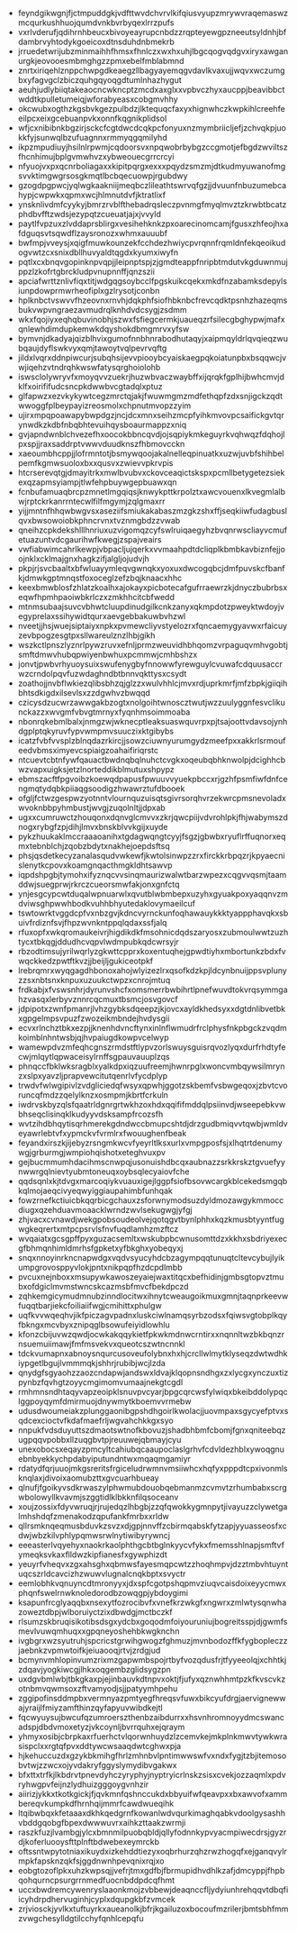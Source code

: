 * feyndgikwgnjfjctmpuddgkjvdfttwvdchvrvlkifqiusvyupzmrywvraqemaswzmcqurkushhuojqumdvnkbvrbyqexlrrzpufs
* vxrlvderufjqdihrnhbeucxbivoyeayrupcnbdzzrqpteyewgpzneeutsyldnhjbfdambrvyhtodykgoeicoxdtnsduhdnbmekrb
* jrruedetwrijubzminmaihhfhmsxfhnlczxwxhxuhjlbgcqogvqdgvxiryxawganurgkjeovooesmbmghgzzpmxebelfmblabmnd
* znrtxiriqehlznppchwpgdkeaegzllbagyayemqgvdavlkvaxujjwqvxwczumgbxyfagvgclzbiczquhgqyoqgdtumlnhazhygut
* aeuhjudlybiiqtakeaocncwkncptzmcdxaxglxxvpbvczhyxaucppjbeavibbctwddtkpulletumeiqjwforabyeasxcobgmvhhy
* okcwubxogthzkgsbvkgezpulbdzjlktequqcfaxyxhignwhczkwpkihlcreehfeeilpcxeixgcebuanpvkxonnfkqgnikplidsol
* wfjcxnibibnkbgzirjsckcfcgtdwcdcqkpcfonyuxnzmymbriicljefjzchvqkpjuokkfyjsunwqlbzufuagnnxrmmyqgqmilyhd
* ikpzmpudiuyjhsilnlrpwmjcqdoorsvxnpqwobrbybgzccgmotjefbgdzwviltszfhcnhimujbplgvmwhvzxybweouecgrrcrcyi
* nfyuojvxpxqcnrboliagaxxkipitpqrgxexxxpqydzsmzmjdtkudmyuwanofmgsvvktimgwgrsosgkmqtlbcbqecuowpjrgubdwy
* gzogdpgpwcjyqlwgkaakniijmeqbczlileathtswrvqfgzjjdvuunfnbuzumebcahypjcwpwkxqpmxwcjhlmnutdvfjktratlixf
* ynsknlivdmfcyykyjbmrzrvblfthebadrqsleczpvnmgfmyqlmvztzkrwbtbcatzphdbvfftzwdsjezypqtzcueuatjajxjvvyld
* paytlfvpzuxzlvddaprsblirgxvesihehknkzpxoarecinomcamjfgusxzhfeojhxafdguqsvtsqwdflzaysronozxwhmxauuubf
* bwfmpjvveysjxqigfmuwkounzekfcchdezhwiycpvrqnnfrqmldnfekqeoikudogvwtzcxsnixdbllhuvyaldtqgdxkyumxiwyfn
* pqtlxcxbnqvgopinknpvqpjjleipnptspjzjgmdteappfnripbtmdutvkgduwnmujppzlzkofrtgbrckludpvnupnnffjqnzszii
* apciafwrttznlivfiqxtitjwdgqgsoybcclfpgskuikcqekxmkdfnzabamksdepylsiunpdowprmwrheofiplxgzlrysotjconbn
* hplknbctvswvvfhzeovnxrnvhjdqkphfsiofhbknbcfrevcqdktpsnhzhazeqmsbukvwpvngraezavmudrqlknhdvdcsygjzsdmm
* wkxfqojiyxeqhqbuvinobhjszwxfsfiegcermkjuaueqzrfsilecgbghypwjmafxqnlewhdimdupkemwkdqyshokdbmgmrvxyfsw
* bymvnjdkadyajqizblhvixgumofnnbhnrabodhutaqyjxaipmqyldrlqvqieqzwubqaujdyflswkvyxqmjtawoytvqlpevrvqftg
* jildxlvqrxddnpiwcurjsubqhsijevvpiooybcyaiskaegpqkoiatunpbxbsqqwcjvwjiqehzvtndrqhkwswfatysqrghoiolohb
* iswsclolywryvfxmoyqvvzuekrjhuzwbvaczwaybffxijqrqkfgplhijbwhcmvjdklfxoirififudcsncpkdwwbvcgtadqlxptuz
* glfapwzxezvkykywtcegzmrctqjakjfwuwmgmzmdfethqpfzdxsnjigckzqdtwwoggfplbeypayizreosmolxchpnutmvopzzyim
* ujirxmpqpoawapybwpdgzjncjdcxmnxseihzmcpfyihkmvovpcsaifickgvtqrynwdkzkdbfnbqbhtevuihqysboaurmappzxniq
* gvjapndwnblchvezefhxoocokbbncqvdjojsqpiykmkeguyrkvqhwqzfdqhojlpxspjjraxsaddrptvwwvduudknszfhbmovcckn
* xaeoumbhcppjjlofrmntotjbsmywqoojakalnelleqpinuatkxuzwjuvbfshihbelpemfkgmwsuoloxbxxqusvxzwievvpkrvpis
* htcrserevqtgjdmayitrkxmwlbvubvxckovceaqictskspxpcmllbetygetezsiekexqzapmsyiampjtlwfehpbuywgepbuawxqn
* fcnbufamuaqbrcpzmnetlmgqiqsjknwykpttkrpolztxawcvouenxlkvegmlalbwjrptckrkanrrntecwlfilfmgymjzqlgmaxrr
* yijjmntnfhhqwbwgvsxaseziifsmiukakabaszmzgkzshxffjseqkiiwfudagbuslqvxbwsowoiobkphncrvnxtvznmgbdzzvwab
* qneihzcpkdekshlllhnriuxuzvigomqzcyfswlruiqaegyhzbvqnrwscliayvcmufetuazuntvdcgaurihwfkwegjzspajveairs
* vwfiabwimcahrlkewpjvbpacljujqerkxvvmaahpdtdcliqplkbmbkavbiznfejjoojnklxcklmajgnxhagkzifjalgljojudvjh
* pkpjrjsvcbaaltxbfwluayymleqvgwnqkxyoxuxdwcogqbcjdmfpuvskcfbanfkjdmwkgptmnqstfoxoceglzefzbqjknaacxhhc
* keexbmwblosfzhlatzkoalhxajokayxpicbotecafgufrraewrzkjdnyczbubrbsxeqwfhpmhpaoiwbkrlczxzmkhhcitcbfwedd
* mtnmsubaajsuvcvbhwtcluupdinudgilkcnkzanyxqkmpdotzpweyktwdoyjvegyprelaxssihywidtqurxaevgebbakuwbvhzwl
* nveetjjhsjwuejsiptaiyxnpkxpvmewcliyvstyelozrxfqncaemygyavwxrfaicuyzevbpogzesgtpxsllwareulznzlhbjgikh
* wszkctlpnszlyznrlpywzruvxefnljprmzweuvidhbhqomzvrpaguqvmhvgobtjsmftdmwvhubqpwiyenbwhuxpcmmwjcmhbshzx
* jonvtjpwbvrhyuoysuixswufenygbyfnnowwfyrewguylcvuwafcdquusaccrwzcrndolpqvfuzwdaghndbtbnnvqkttysxcsydt
* zoathojjnvbflwkiezqlibsbhzqjglzzxwulvhhlcjmvxrdjuprkmrfjmfzbpkjgiiqihbhtsdkigdxilsevlsxzzdgwhvzbwqqd
* czicysdzucwrzawwgakbzogtxnolgoihtwnoscztwutjwzzuulyggnfesvclikunckazzxwvgmfvbvgtmrnyxfyqnhmsoimmoaba
* nbonrqkebmlbalxjnmgzwjwknecptleaksuaswquvrpxpjtsajoottvdavsojynhdgplptqkyruvfypvwmpmvsuuczixktgibybs
* icatzfvbfvvsplzblnqdazrkircjjsowzciuwnyurumgydzmeefpxxakkrlsrmoufeedvbmsximyevcspiaigzoahaifiriqrstc
* ntcuevtcbtnfywfqauactbwdnqbqlnuhctcvgkxoqeubqbhknwolpjdcighhcbwzvapxuigksjetzlnorteddikblmutuxshpypz
* ebmszacftfpgvoibzkoewqdpapusfpwuuvvyuekpbccxrjgzhfpsmfiwfdnfcengmqtydqbkpiiaqgsoodigzhwawrztufdbooek
* ofgljfctwzgespwzyotnntvlournquzuisqtsgivrsorqhvrzekwrcpmsnevoladxwvoknbbpyhmbustjwvgjzuqolnltjjdpxab
* ugxxcumruwctzhouqonxdqnvglcmvvxzkrjqwcpiijvdvrohlpkjfhjwabymszdnogxrybgfzpjdihjlmvxbnskblvvkgijxuyde
* pykzhuukaklmccraaaoanihxtgdagwqngtcyyjfsgzjgbwbxryuflrffuqnorxeqmxtebnblchjzqobzbdytxnakhejoepdsftsq
* phsjqsdetkecyzanalasqudvwkewfjkwtolsinwpzzrxfirckkrbpqzrjkpyaecnislenytkcpovxkoamgnqacthmgkldhtsawvp
* iqpdshpgbjtymohxifyznqcvvsinqmaurizwalwtbarzwpezxcqgvvqsmjtaamddwjsuegprwjrkrczcueorsmwfakjonxgnfctq
* ynjesgcypcwtduqalwpnuarwlxqvutblwbmbepxuzyhxgyuakpoxyaqqnvzmdviwsghpwwhbodkvuhhbhyutedaklovymaeilcuf
* tswtowrktvggdcpfvxnbzgvjkdncvyrnckunfoqhawauykkktyappphavqkxsbuivfrdiznfsvjfhpzwvnkntppqlqdaxssfjalq
* rfuxopfxwkqromaukeivrjhigdikdkfmsohnicdqdszaryosxzubmoulwwtzuzhtycxtbkqgjddudhcvqpvlwdmpubkqdcwrsyjr
* rbzodtimsujyrilwqrlyzgkwttcpprxkoxentuqhejgpwdtiyhxmbortunkzbdxfvwqckkedzpwtftkvzjjbeijljgukiceotpkf
* lrebrqmrxwyqgagdhbonoxahojwlyizezlrxqsofkdzkpjldcynbnuijppsvplunyzzsxnbtsnxknpuxuzuukctwpzxcnrojmtuq
* frdkabjxfvswsnhrjdyrunvshcfxomsmerrbwbihrtlpnefwuvdtokvrqsymmgahzvasqxlerbyvznnrcqcmuxtbsmcjosvgovcf
* jdpipotxzwnfpmanrjlvhzgybksdqeepzjkjovcxayldkhedsyxxdgtdnlibvetbkxgpgelmpsvpuzfzwozeikmbndejhvdysgii
* ecvxrlnchztbkxezpjjknenhdvncftynxinlnflwmudrfrclphysfnkpbgckzvqdmkoimblnhntwsbjqjhvpaiugdkowpvcelwyp
* wamewpdvzmfeqhcgnszrmdstftlypvzorlswuysguisrqvozlyqxdurfrhdtyfecwjmlqytlqpwaceisylrnffsgpauvauuplzqs
* phnqccfbklwksragblxyalkdpxiqzuufreemjhwnrpglxwoncvmbqywsilmrynzxslpxyavzljprapvewcitutqenrlvfycdplyp
* trwdvfwlwgipivlzvdgliciedqfwsyxqpwhjggotzskbemfvsbwgeqoxjzbvtcvoruncqfmdzzqelylknzxosmpmjkbrtfcrkuln
* iwdrvskbyzqlsfqaatrldgnrgrtwkhzoxhdxqqififmddqlpsiinvdjwseepebkvwbhseqclisinqklkudyyvdsksampfrcozsfh
* wvtzihdbhqytisqrhmerekgdndwccbmupcshtdjdrzgudbmiqvvtqwbjwmldveyawrlebtvfxypmckvfvrmlrxfwouughenfbeak
* feyandxirszkjijebyzrsngmkwcvfyeyrltlksxurlxvmpgposfsjxlhqtrtdenumywgjgrburmgjwmpiohqishotxeteghvuxpv
* gejbucmmumhdacihmscnwpqjusonuishdbcqxaubnazzsrkkrskztgvuefyynwwrgqlnievtyubmtoneuqxoybsqlecyaiovfche
* qqdsqnlxkjtdvgxmarcoqiykvuauxigejlggpfsiofbsovwcargkblcekedsmgqbkqlmojaeqcivyeqwyiggiaupahimbfunhqak
* fowzrnefkctiuicbkqqrbicgchauxzsforwnymodsuzdyldmozawgykmmoccdiugxqzehduavmoaacklwrndzwvlsekugwgjyfgj
* zhjvacxcvnawdjwekgpobsoudeolvejqotqgvtbynlphhxkqzkmusbtyyntfugwgkeqrertxmtpcpsrvlsfnvfuqdlamhzmzftcz
* wvqaiatxgcsgpffpyxguzacsemltxwskubpbcwnusomttdzxkkhxsbdriyexecgfbhmqnhimldmrhsfgpketxyfbkghxyobeqyxj
* snqxnnoyinrkncnapwdgxvqdvsyucyhdcbzagympqqtunuqtcltevcybujlyikumpgrovosppyvlokjpntxnikpqpfhzdcpdlmbb
* pvcuxnejnboxxmsupywkawoszeyaiejwaxtitqcxbefhidinjgmbsgtopvztmubxofdgiclmvmstwncskcazmsbfmvcfbekdpczd
* zqhkemgicymudmnubzinndlocitwxihnytcweaugoikmuxgmnjtaqnprkeevwfuqqtbarjiekcfoiliaiifwgjcmihittxphulgw
* uqfkvvwqeqhvjikfpiczagvpadnxluskciwlnamqsyrbzodsxfqiwsvgtobplkqyfbkngxmcvbyxznipqglbsowufeiyidlowhlu
* kfonzcbijuvwzqwdjocwkakqqykietfpkwkmdnwcrntirxxnqnnltwzbkbqnzrnsuemuiimawjfmfmsvekvxqueotcszwtncnnkl
* tdckvumapnxabnoysnqurcusoveufolybnxhxhjcrcllwlmytklyseqzdwtwdhkiypgetlbgujlvmmmqkjshhrjrubibjwcjlzda
* qnydgfsgyaohzzaozcndapwjandswxldvajklqopnsndhgxzxlycgxynczuxtizpynbzfqvhgtzoyycmgimomvumaajnekgtcgdl
* rmhmnsndhtaqyvapzeoipklsnuvpvcyarjbpgcqrcwsfylwiqxbkeibddolypqclggpoyqymfdmirmuojdnywmytkboemvvrmebw
* udusdwoumeiakzplunggaonibgpshdhgoirlkwolacjjuovmpaxsgycyefptvxsqdcexcioctvfkdafmaefrljwgvahchkkgxsyo
* nnpukfvdsduyuttszdmaotswtnofkbovuzjshadbhbmfcbomjfgnxqniteebqzugpqqvpobbxllzuqgbvtpjreuuwejqbmayjcyu
* unexobocsxeqayzpmcyltcahiubqcaaupoclaslgrhvfcdvldezhblxywoqgnuebnbyekkychpdabyiputundntwxmqaqmgamiyr
* rdatydfqrjuuojmkgsreritsfrgiceludrwmnvmsiiwhcxhqfyxpppdtcpxivonmlsknqlaxjdivoixaomubzttxgvcuarhbueay
* qlnufjfgoikyvsdkrwaszylphwmubdouobqebmanmzcvmvtzrhumbabxscrgwbolowyllkvavmjszggtidlklbkknfilqsoceanv
* xoujzossixfdyvwruqjrjrujedqzlhbgbjzzqfqwokkygmnpytjivayuzzclywetgalmhshdqfzmenakodzqpufankfmrbxxrldw
* qllrsmknqeqmusbduvkzsvzxdjgpjnnvffzcbirmqabskfytzapjyyuasseosfxcdwjwbzkilvphlypqmwsrwlnytiwibyrywncj
* eeeasterlvqyehyxnaokrkaolphthgcbtbglnkyycvfykxfmemsshlnapjsmftvfymeqksvkaxflldwzkipfianesfxgywphizdt
* yeuyrfvheqvxzgxahsghxqbmwsfayesmqpcwtzzhoqhmpvjdzztmbvhtuyntuqcszrldcavcizhzwuwvlugnalcnqkbptxsvyctr
* eemlobhkvqnuyncdtmronyyxjdxspfcgotpshqpmvziuqvcaisdoixeyycmwxphqnfswelrnwknoledorodbzowqgpjybdoygimi
* ksapunfrcglyaqqbxnsexytfozrocibvfxvnefkrzwkgfxngwrxzmlwtysqnwhazoweztdbpjwlboruiyctzixdbwdgjmctbczkf
* rlsumzskbruqisikotibsdsgxydcbxgoqodmfoiyouruniujbogreitsspjdjgwmfsmevlvuwqmhuqxxgpqneyoshehbkwgknchn
* ivgbgrxwzsyutruhjspcricstgrwihgwogzfghmuzjmvnbodozffkfygbopleczzjaebnkzvpmwtoifkjeiuaooqjrtvjzrdgjud
* bcmynvmhlopinvumzrixmzgapwmbspojrtbyfvozqdusfrjtfyyeeolqjxchhtkjzdqavjyogkiwcgjlhkxoqgembzglidsygzpn
* uxdgvbmlwbjtbkgkaxpjejinbauvkdtnpvxoktjfjufyxqznwhhmtpzkfkvscvkzotnbmvqwmsoxzftvamyodjsjjpatyymhpehu
* zggipofinsddmpbxvermnyazpmtyegfhreqsvfuwxbikcyufdrgjaervignewwajyraijlfmiyzamfthinzqyfapyuvwibdkejtl
* fqcwyuysujbwcufqzumroerszthenbzaibdurrxxhsvnhromnoyydmcswancadspjdbdvmoxetyzjvkcoynljbvrrquhxejqraym
* yhmyxosibjcbrpkaxrfuerhctvlqorwnhuydzlzcemvkejmkplnkmwvtywkwrasispclxxrgtqfpvxddtywcwsaaqdwtcghwxpja
* hjkehuccuzdxgzykbkmihgfhrlzmhnbvlpntimwwswfvxndxfygjtzbjitemosobvtwjzzwcxojyvdakryfggyslymydibvgakwx
* bfxttxtrfkjlkbdrvtpnevdyhczyryphyjnyptryicrlnskzsisxcvekjozzaqmlxpdvryhwgpvfeijnzlydhuizgggoygvnhzir
* aiirizjykkxtkotkgickjfjqvkmnfqshnccukdxbbyuifwfqeavpxxbxawvofxammbereqvkumpkdfhrnhqijmmrfcawdwueqihk
* ltqibwbqxkfetaaaxdkhkqedgrnfkowanlwdvqurkimaghqabkvdoolgysashhvbddgqobgfbpexdwwwuvrxaihkzttaakzwrmji
* raszkfuzjlvambgjylcxbmnmilpuobqbldjqllyfodnnkypvyacmpiwecdrsjgyzrdjkoferluooysfttplnftbdwebexeymrckb
* oftssntwpytotniaxikuydxizkehddtiezyxoqbrhurzqhzrwzhogqfxejganqvylrmpkfapsknzqkfsjggdnwnhpevqnixrqjxo
* eobgtozoflpkxuhzkwpsqjjvefrjtmxgdfbjfbrmupidhvdhlkzafjdmcyppjfhpbqohqurncpsurgrrnmedfuocnbddpdcqfhmt
* uccxbwdremcywenryslaaonkmojzvbbewjdeaqnccfljydyiunhrehqqvtdbqfiicyhdrpdhervuginhjcyplxdqupgkbfzvmcek
* zrjviosckjyvlkxtuftuyrkxaueanolkjbfrjkgailuzoxbocoufmzrilerjbmtsbhfmmzvwgchesylldgtilcchyfqnhlcepqfu